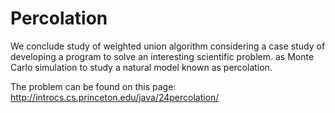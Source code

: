 Percolation
===========

We conclude study of weighted union algorithm considering a case study of developing a program to solve an interesting scientific problem. as Monte Carlo simulation to study a natural model known as percolation.

The problem can be found on this page: http://introcs.cs.princeton.edu/java/24percolation/


